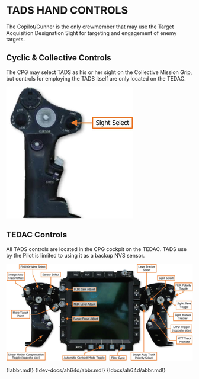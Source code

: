 # TADS HAND CONTROLS

The Copilot/Gunner is the only crewmember that may use the Target Acquisition Designation Sight for targeting
and engagement of enemy targets.



## Cyclic & Collective Controls

The CPG may select TADS as his or her sight on the Collective Mission
Grip, but controls for employing the TADS itself are only located on the
TEDAC.

![CPG crewstation only](img/img-339-1-screen.jpg)



## TEDAC Controls

All TADS controls are located in the CPG cockpit on the TEDAC. TADS use by the Pilot is limited to using it as a
backup NVS sensor.

![](img/img-339-2-screen.jpg)

{!abbr.md!}
{!dev-docs/ah64d/abbr.md!}
{!docs/ah64d/abbr.md!}
